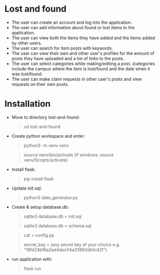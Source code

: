 # Lost and found

* The user can create an account and log into the application.
* The user can add information about found or lost items to the application.
* The user can view both the items they have added and the items added by other users.
* The user can search for item posts with keywords.
* The user can view their own and other user's profiles for the amount of posts they have uploaded and a list of links to the posts.
* The user can select categories while making/editing a post. (categories include the campus where the item is lost/found and the date when it was lost/found.
* The user can make claim requests in other user's posts and view requests on their own posts.

# Installation
- Move to directory lost-and-found:
  > cd lost-and-found
- Create python workspace and enter:
  > python3 -m venv venv

  > source venv/bin/activate (if windows: source venv/Scripts/activate)
- Install flask:
  > pip install flask
- Update init.sql:
  > python3 date_generator.py
- Create & setup database.db:
  > sqlite3 database.db < init.sql
  
  > sqlite3 database.db < schema.sql
  
  > cat > config.py
  
     > secret_key = (any secret key of your choice e.g.      "18fd24bf6a2ad4dac04a33963db1c42f")
- run application with:
  > flask run


  
